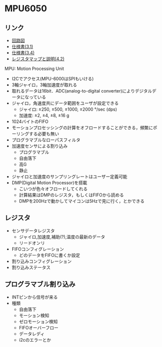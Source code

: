 # MPU6050

## リンク
- [回路図](https://dlnmh9ip6v2uc.cloudfront.net/datasheets/Sensors/IMU/MPU-6050_Breakout%20V11.pdf)
- [仕様書(3.1)](https://dlnmh9ip6v2uc.cloudfront.net/datasheets/Components/General%20IC/PS-MPU-6000A.pdf)
- [仕様書(3.4)](https://www.invensense.com/wp-content/uploads/2015/02/MPU-6000-Datasheet1.pdf)
- [レジスタマップと説明(4.2)](https://www.invensense.com/wp-content/uploads/2015/02/MPU-6000-Register-Map1.pdf)

MPU: Motion Processing Unit

- I2Cでアクセス(MPU-6000はSPIもいける)
- 3軸ジャイロ，3軸加速度が取れる
- 取れるデータは16bit．ADC(analog-to-digital converter)によりデジタルデータになっている
- ジャイロ，角速度共にデータ範囲をユーザが設定できる
	- ジャイロ:	±250, ±500, ±1000, ±2000 °/sec (dps)
	- 加速度:	±2, ±4, ±8, ±16 g
- 1024バイトのFIFO
- モーションプロセッシングの計算をオフロードすることができる，頻繁にポーリングする必要も無い
- プログラマブルなローパスフィルタ
- 加速度センサによる割り込み
	- プログラマブル
	- 自由落下
	- 高G
	- 静止
- ジャイロと加速度のサンプリングレートはユーザー定義可能
- DMP(Digital Motion Processor)を搭載
	- こいつが色々オフロードしてくれる
	- 計算結果はDMPのレジスタ，もしくはFIFOから読める
	- DMPを200Hzで動かしてマイコンは5Hzで見に行く，とかできる

## レジスタ
- センサデータレジスタ
	- ジャイロ,加速度,補助(?),温度の最新のデータ
	- リードオンリ
- FIFOコンフィグレーション
	- どのデータをFIFOに書くか設定
- 割り込みコンフィグレーション
- 割り込みステータス

## プログラマブル割り込み
- INTピンから信号が来る
- 種類
	- 自由落下
	- モーション検知
	- ゼロモーション検知
	- FIFOオーバーフロー
	- データレディ
	- i2cのエラーとか
